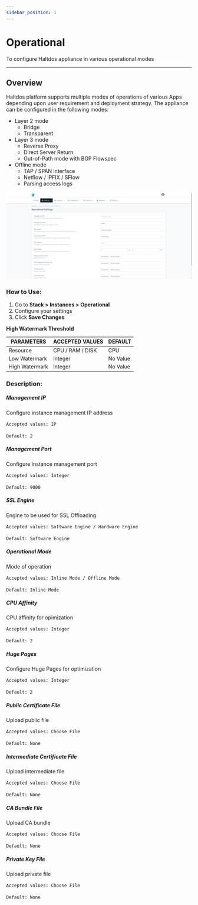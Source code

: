 ```yaml
---
sidebar_position: 1
---
```


# Operational

To configure Haltdos appliance in various operational modes

---

## Overview

Haltdos platform supports multiple modes of operations of various Apps depending upon user requirement and deployment strategy. The appliance can be configured in the following modes:

- Layer 2 mode
    - Bridge
    - Transparent
- Layer 3 mode
    - Reverse Proxy
    - Direct Server Return
    - Out-of-Path mode with BGP Flowspec
- Offline mode
    - TAP / SPAN interface
    - Netflow / IPFIX / SFlow
    - Parsing access logs

![Operational setting](/img/platform/v8/docs/operational.png)

### How to Use:

1. Go to **Stack > Instances  > Operational**
2. Configure your settings
3. Click **Save Changes**

**High Watermark Threshold**

| PARAMETERS     | ACCEPTED VALUES  | DEFAULT  |
|----------------|------------------|----------|
| Resource       | CPU / RAM / DISK | CPU      |
| Low Watermark  | Integer          | No Value |
| High Watermark | Integer          | No Value |

### Description:

##### **Management IP**

Configure instance management IP address

    Accepted values: IP

    Default: 2 

##### **Management Port**

Configure instance management port

    Accepted values: Integer

    Default: 9000 

##### **SSL Engine**

Engine to be used for SSL Offloading

    Accepted values: Software Engine / Hardware Engine

    Default: Software Engine 

##### **Operational Mode**

Mode of operation

    Accepted values: Inline Mode / Offline Mode

    Default: Inline Mode 

##### **CPU Affinity**

CPU affinity for opimization

    Accepted values: Integer

    Default: 2 

##### **Huge Pages**

Configure Huge Pages for optimization

    Accepted values: Integer

    Default: 2 

##### **Public Certificate File**

Upload public file

    Accepted values: Choose File

    Default: None 

##### **Intermediate Certificate File**

Upload intermediate file

    Accepted values: Choose File

    Default: None 

##### **CA Bundle File**

Upload CA bundle

    Accepted values: Choose File

    Default: None 

##### **Private Key File**

Upload private file


    Accepted values: Choose File

    Default: None 
